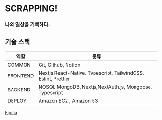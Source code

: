 # SCRAPPING!

### 나의 일상을 기록하다.

## 기술 스택
역할|종류|
---|---|
COMMON|Git, Github, Notion|
FRONTEND|Nextjs,React-Native, Typescript, TailwindCSS, Eslint, Prettier|
BACKEND|NOSQL:MongoDB, Nextjs,NextAuth.js, Mongoose, Typescript|
DEPLOY|Amazon EC2 , Amazon 53|


[Figma](https://www.figma.com/design/RBuwmNb8MQ7nI2IpoOpDbb/Scraping!?node-id=0-1&node-type=CANVAS&t=KkdjMlCVKGWyXKkm-0)
